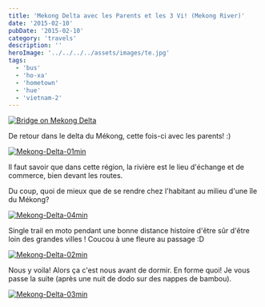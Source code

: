 ```yaml
---
title: 'Mekong Delta avec les Parents et les 3 Vi! (Mekong River)'
date: '2015-02-10'
pubDate: '2015-02-10'
category: 'travels'
description: ''
heroImage: '../../../../assets/images/te.jpg'
tags:
  - 'bus'
  - 'ho-xa'
  - 'hometown'
  - 'hue'
  - 'vietnam-2'
---
```


[![Bridge on Mekong Delta](http://malparty.fr/wp-content/uploads/2015/09/MekongBridge-min.jpg)](http://malparty.fr/wp-content/uploads/2015/09/MekongBridge.jpg)

De retour dans le delta du Mékong, cette fois-ci avec les parents! :)

[![Mekong-Delta-01min](http://malparty.fr/wp-content/uploads/2015/09/Mekong-Delta-01min.jpg)](http://malparty.fr/wp-content/uploads/2015/09/Mekong-Delta-01.jpg)

Il faut savoir que dans cette région, la rivière est le lieu d'échange et de commerce, bien devant les routes.

Du coup, quoi de mieux que de se rendre chez l'habitant au milieu d'une île du Mékong?

[![Mekong-Delta-04min](http://malparty.fr/wp-content/uploads/2015/09/Mekong-Delta-04min.jpg)](http://malparty.fr/wp-content/uploads/2015/09/Mekong-Delta-04.jpg)

Single trail en moto pendant une bonne distance histoire d'être sûr d'être loin des grandes villes ! Coucou à une fleure au passage :D

[![Mekong-Delta-02min](http://malparty.fr/wp-content/uploads/2015/09/Mekong-Delta-02min.jpg)](http://malparty.fr/wp-content/uploads/2015/09/Mekong-Delta-02.jpg)

Nous y voila! Alors ça c'est nous avant de dormir. En forme quoi! Je vous passe la suite (après une nuit de dodo sur des nappes de bambou).

[![Mekong-Delta-03min](http://malparty.fr/wp-content/uploads/2015/09/Mekong-Delta-03min.jpg)](http://malparty.fr/wp-content/uploads/2015/09/Mekong-Delta-03.jpg)
